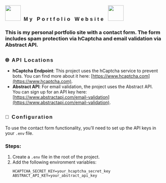#  <link href="https://fonts.googleapis.com/css2?family=Mochiy+Pop+One&display=swap" rel="stylesheet">

<h3 style="font-family: 'Mochiy Pop One', sans-serif; letter-spacing:5px;"><img src="https://cdnb.artstation.com/p/assets/images/images/058/486/961/original/massivearmadapx-one-piece-animation-1.gif?1674259444" style="height:50px;"> My Portfolio Website <img src="https://cdnb.artstation.com/p/assets/images/images/058/486/961/original/massivearmadapx-one-piece-animation-1.gif?1674259444" style="height:50px;"></h3>

### This is my personal portfolio site with a contact form. The form includes spam protection via **hCaptcha** and email validation via **Abstract API**.

## <h3 style="font-family: 'Mochiy Pop One', sans-serif; letter-spacing:2px"> 🌐 API Locations </h3> 

- **hCaptcha Endpoint**: This project uses the hCaptcha service to prevent bots. You can find more about it here: [https://www.hcaptcha.com](https://www.hcaptcha.com).
- **Abstract API**: For email validation, the project uses the Abstract API. You can sign up for an API key here: [https://www.abstractapi.com/email-validation](https://www.abstractapi.com/email-validation).

## <h3 style="font-family: 'Mochiy Pop One', sans-serif; letter-spacing:2px">  🔧 Configuration </h3> 

To use the contact form functionality, you’ll need to set up the API keys in your `.env` file.

### Steps:
1. Create a `.env` file in the root of the project.
2. Add the following environment variables:
   ```plaintext
   HCAPTCHA_SECRET_KEY=your_hcaptcha_secret_key
   ABSTRACT_API_KEY=your_abstract_api_key

